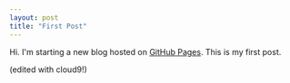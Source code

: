 ```yaml
---
layout: post
title: "First Post"
---
```


Hi. I'm starting a new blog hosted on [GitHub Pages](http://pages.github.com).
This is my first post.

(edited with cloud9!)

